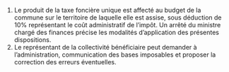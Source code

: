 1) Le produit de la taxe foncière unique est affecté au budget de la commune sur le territoire de laquelle elle est assise, sous déduction de 10% représentant le coût administratif de l’impôt.
Un arrêté du ministre chargé des finances précise les modalités d’application des présentes dispositions.
2) Le représentant de la collectivité bénéficiaire peut demander à l’administration,
communication des bases imposables et proposer la correction des erreurs éventuelles.